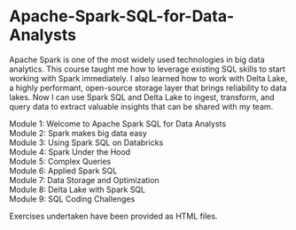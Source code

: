 # Apache-Spark-SQL-for-Data-Analysts
Apache Spark is one of the most widely used technologies in big data analytics. 
This course taught me how to leverage existing SQL skills to start working with Spark immediately. 
I also learned how to work with Delta Lake, a highly performant, open-source storage layer that brings reliability to data lakes. 
Now I can use Spark SQL and Delta Lake to ingest, transform, and query data to extract valuable insights that can be shared with my team.

Module 1: Welcome to Apache Spark SQL for Data Analysts  
Module 2: Spark makes big data easy  
Module 3: Using Spark SQL on Databricks  
Module 4: Spark Under the Hood  
Module 5: Complex Queries  
Module 6: Applied Spark SQL  
Module 7: Data Storage and Optimization  
Module 8: Delta Lake with Spark SQL  
Module 9: SQL Coding Challenges  

Exercises undertaken have been provided as HTML files.
